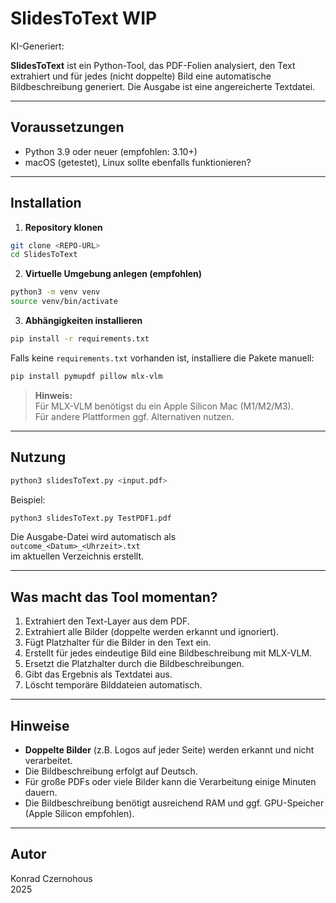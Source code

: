 # SlidesToText WIP

KI-Generiert: 

**SlidesToText** ist ein Python-Tool, das PDF-Folien analysiert, den Text extrahiert und für jedes (nicht doppelte) Bild eine automatische Bildbeschreibung generiert. Die Ausgabe ist eine angereicherte Textdatei.

---

## Voraussetzungen

- Python 3.9 oder neuer (empfohlen: 3.10+)
- macOS (getestet), Linux sollte ebenfalls funktionieren?

---

## Installation

1. **Repository klonen**

```bash
git clone <REPO-URL>
cd SlidesToText
```

2. **Virtuelle Umgebung anlegen (empfohlen)**

```bash
python3 -m venv venv
source venv/bin/activate
```

3. **Abhängigkeiten installieren**

```bash
pip install -r requirements.txt
```

Falls keine `requirements.txt` vorhanden ist, installiere die Pakete manuell:

```bash
pip install pymupdf pillow mlx-vlm
```

> **Hinweis:**  
> Für MLX-VLM benötigst du ein Apple Silicon Mac (M1/M2/M3).  
> Für andere Plattformen ggf. Alternativen nutzen.

---

## Nutzung

```bash
python3 slidesToText.py <input.pdf>
```

Beispiel:

```bash
python3 slidesToText.py TestPDF1.pdf
```

Die Ausgabe-Datei wird automatisch als  
`outcome_<Datum>_<Uhrzeit>.txt`  
im aktuellen Verzeichnis erstellt.

---

## Was macht das Tool momentan?

1. Extrahiert den Text-Layer aus dem PDF.
2. Extrahiert alle Bilder (doppelte werden erkannt und ignoriert).
3. Fügt Platzhalter für die Bilder in den Text ein.
4. Erstellt für jedes eindeutige Bild eine Bildbeschreibung mit MLX-VLM.
5. Ersetzt die Platzhalter durch die Bildbeschreibungen.
6. Gibt das Ergebnis als Textdatei aus.
7. Löscht temporäre Bilddateien automatisch.

---

## Hinweise

- **Doppelte Bilder** (z.B. Logos auf jeder Seite) werden erkannt und nicht verarbeitet.
- Die Bildbeschreibung erfolgt auf Deutsch.
- Für große PDFs oder viele Bilder kann die Verarbeitung einige Minuten dauern.
- Die Bildbeschreibung benötigt ausreichend RAM und ggf. GPU-Speicher (Apple Silicon empfohlen).

---

## Autor

Konrad Czernohous  
2025
